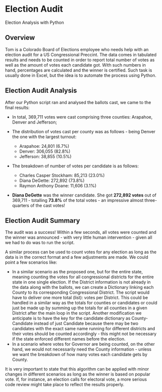# Election Audit
Election Analysis with Python

## Overview
Tom is a Colorado Board of Elections employee who needs help with an election audit for a US Congressional Preccint. The data comes in tabulated results and needs to be counted in order to report total number of votes as well as the amount of votes each candidate got. With such numbers in hand, percentages are calculated and the winner is certified. Such task is usually done in Excel, but the idea is to automate the process using Python. 

## Election Audit Analysis
After our Python script ran and analysed the ballots cast, we came to the final results:

* In total, 369,711 votes were cast comprising three counties: Arapahoe, Denver and Jefferson;

* The distribution of votes cast per county was as follows - being Denver the one with the largest turnout:
    * Arapahoe: 24,801 (6.7%)
    * Denver: 306,055 (82.8%)
    * Jefferson: 38,855 (10.5%)

* The breakdown of number of votes per candidate is as follows:
    * Charles Casper Stockham: 85,213 (23.0%)
    * Diana DeGette: 272,892 (73.8%)
    * Raymon Anthony Doane: 11,606 (3.1%)

* **Diana DeGette** was the winner candidate. She got **272,892 votes** out of 369,711 - totalling **73.8%** of the total votes - an impressive almost three-quarters of the cast votes!

## Election Audit Summary
The audit was a success! Within a few seconds, all votes were counted and the winner was announced - with very little human intervention - given all we had to do was to run the script.

A similar process can be used to count votes for any election as long as the data is in the correct format and a few adjustments are made. We could point a few scenarios like:
* In a similar scenario as the proposed one, but for the entire state, meaning counting the votes for all congressional districts for the entire state in one single election. If the District information is not already in the data along with the ballots, we can create a Dictionary linking each County to its corresponding Congressional District. The script would have to deliver one more total (list): votes per District. This could be handled in a similar way as the totals for counties or candidates or could just be made up by summing up the totals for all counties in a given District after the main loop in the script. Another modification we anticipate is to have the key for the candidate dictionary as County-Candidate instead of just Candidate because there may be two candidates with the exact same name running for different districts and their votes should be counted accordingly - this might not be necessary if the state enforced different names before the election.
* In a scenario where votes for Governor are being counted, on the other hand, we would not necessarily need the County information - unless we want the breakdown of how many votes each candidate gets by County.

It is very important to state that this algorithm can be applied with minor changes in different scenarios as long as the winner is based on popular vote. If, for instance, an election calls for electoral vote, a more serious code review might take place to reflect the results properly.

